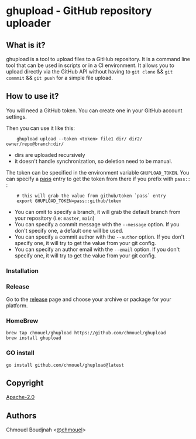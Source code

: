 # ghupload - GitHub repository uploader

## What is it?

ghupload is a tool to upload files to a GitHub repository. It is a command line
tool that can be used in scripts or in a CI environment. It allows you to upload
directly via the GitHub API without having to `git clone` && `git commmit` &&
`git push` for a simple file upload.

## How to use it?

You will need a GitHub token. You can create one in your GitHub account settings.

Then you can use it like this:

```shell
    ghupload upload --token <token> file1 dir/ dir2/ owner/repo@branch:dir/
```

* dirs are uploaded recursively
* it doesn't handle synchronization, so deletion need to be manual.

The token can be specified in the environment variable `GHUPLOAD_TOKEN`. You can
specify a [pass](https://www.passwordstore.org/) entry to get the token from
there if you prefix with `pass::` :

```shell
    # this will grab the value from github/token `pass` entry
    export GHUPLOAD_TOKEN=pass::github/token
```

* You can omit to specify a branch, it will grab the default branch from your
  repository (i.e: `master`, `main`)
* You can specify a commit message with the `--message` option. If you don't
  specify one, a default one will be used.
* You can specify a commit author with the `--author` option. If you don't
  specify one, it will try to get the value from your git config.
* You can specify an author email with the `--email` option. If you don't
  specify one, it will try to get the value from your git config.

### Installation

### Release

Go to the [release](https://github.com/chmouel/ghupload/releases) page and
choose your archive or package for your platform.

### HomeBrew

```shell
brew tap chmouel/ghupload https://github.com/chmouel/ghupload
brew install ghupload
```

### GO install

```shell
go install github.com/chmouel/ghupload@latest
```

## Copyright

[Apache-2.0](./LICENSE)

## Authors

Chmouel Boudjnah <[@chmouel](https://twitter.com/chmouel)>
